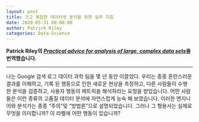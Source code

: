 ```yaml
---
layout: post
title: 크고 복잡한 데이터셋 분석을 위한 실무 지침
date: 2020-05-31 00:00:00
author: Patrick Riley
categories: Data-Science
---  
```

  
  
**Patrick Riley의 [*Practical advice for analysis of large, complex data sets*](http://www.unofficialgoogledatascience.com/2016/10/practical-advice-for-analysis-of-large.html)을 번역했습니다.**
  
  
- - -

나는 Google 검색 로그 데이터 과학 팀을 몇 년 동안 이끌었다. 우리는 종종 혼란스러운 결과를 이해하고, 기록 된 행동으로 인한 새로운 현상을 측정하고, 다른 사람들이 수행 한 분석을 검증하고, 사용자 행동의 메트릭을 해석하라는 요청을 받았습니다. 어떤 사람들은 이런 종류의 고품질 데이터 분석에 자연스럽게 능숙 해 보였습니다. 이러한 엔지니어와 분석가는 종종 “주의”및 “방법론”으로 설명되었습니다. 그러나 그 형용사는 실제로 무엇을 의미합니까? 이 라벨에 어떤 행동이 있습니까?

